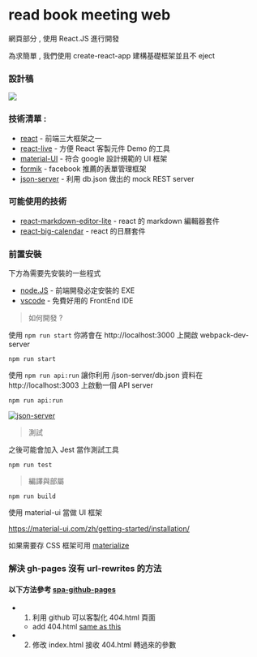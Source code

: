 # read book meeting web

網頁部分 , 使用 React.JS 進行開發

為求簡單 , 我們使用 create-react-app 建構基礎框架並且不 eject

### 設計稿

[![](https://i.imgur.com/8Z07IKA.png)](https://www.figma.com/file/IbjW4woFRr8vxI6bU17Rp6/WEB?node-id=267%3A0)

### 技術清單 :

- [react](https://zh-hant.reactjs.org/) - 前端三大框架之一
- [react-live](https://www.npmjs.com/package/react-live) - 方便 React 客製元件 Demo 的工具  
- [material-UI](https://material-ui.com/zh/getting-started/installation/) - 符合 google 設計規範的 UI 框架 
- [formik](https://formik.org/docs/overview) - facebook 推薦的表單管理框架
- [json-server](https://www.npmjs.com/package/json-server) - 利用 db.json 做出的 mock REST server

### 可能使用的技術

- [react-markdown-editor-lite](https://github.com/HarryChen0506/react-markdown-editor-lite) - react 的 markdown 編輯器套件
- [react-big-calendar](https://github.com/jquense/react-big-calendar) - react 的日曆套件

### 前置安裝

下方為需要先安裝的一些程式

- [node.JS](https://nodejs.org/en/download/) - 前端開發必定安裝的 EXE 
- [vscode](https://code.visualstudio.com/) - 免費好用的 FrontEnd IDE

> 如何開發 ?

使用 `npm run start` 你將會在 http://localhost:3000 上開啟 webpack-dev-server

```shell script
npm run start 
```

使用 `npm run api:run` 讓你利用 /json-server/db.json 資料在 http://localhost:3003 上啟動一個 API server

```shell script
npm run api:run 
```

[![json-server](https://i.imgur.com/P7d0Olk.png)](http://localhost:3003)

> 測試

之後可能會加入 Jest 當作測試工具

```shell script
npm run test 
```

> 編譯與部屬

```shell script
npm run build 
```


使用 material-ui 當做 UI 框架

https://material-ui.com/zh/getting-started/installation/

如果需要存 CSS 框架可用 [materialize](https://materializecss.com/)

### 解決 gh-pages 沒有 url-rewrites 的方法

#### 以下方法參考 [spa-github-pages](https://github.com/rafgraph/spa-github-pages)

- 1. 利用 github 可以客製化 404.html 頁面
    - add 404.html [same as this](https://github.com/rafgraph/spa-github-pages/blob/gh-pages/404.html#L25)
- 2. 修改 index.html 接收 404.html 轉過來的參數
